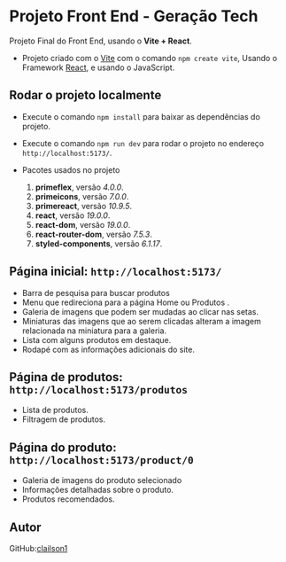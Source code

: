 # Projeto Front End - Geração Tech

Projeto Final do Front End, usando o **Vite + React**.

- Projeto criado com o [Vite](https://vite.dev/) com o comando `npm create vite`, Usando o Framework [React](https://pt-br.legacy.reactjs.org/), e usando o JavaScript.

## Rodar o projeto localmente
- Execute o comando `npm install` para baixar as dependências do projeto.
- Execute o comando `npm run dev` para rodar o projeto no endereço `http://localhost:5173/`.

- Pacotes usados no projeto
    1. **primeflex**, versão *4.0.0*.
    2. **primeicons**, versão *7.0.0*.
    3. **primereact**, versão *10.9.5*.
    4. **react**, versão *19.0.0*.
    5. **react-dom**, versão *19.0.0*.
    6. **react-router-dom**, versão *7.5.3*.
    7. **styled-components**, versão *6.1.17*.

## Página inicial: `http://localhost:5173/`

- Barra de pesquisa para buscar produtos
- Menu que redireciona para a página Home ou Produtos .
- Galeria de imagens que podem ser mudadas ao clicar nas setas.
- Miniaturas das imagens que ao serem clicadas alteram a imagem relacionada na miniatura para a galeria.
- Lista com alguns produtos em destaque.
- Rodapé com as informações adicionais do site.

## Página de produtos: `http://localhost:5173/produtos`

- Lista de produtos.
- Filtragem de produtos.

## Página do produto: `http://localhost:5173/product/0`

- Galeria de imagens do produto selecionado
- Informações detalhadas sobre o produto.
- Produtos recomendados.

## Autor

GitHub:[clailson1](https://github.com/clailson1)
